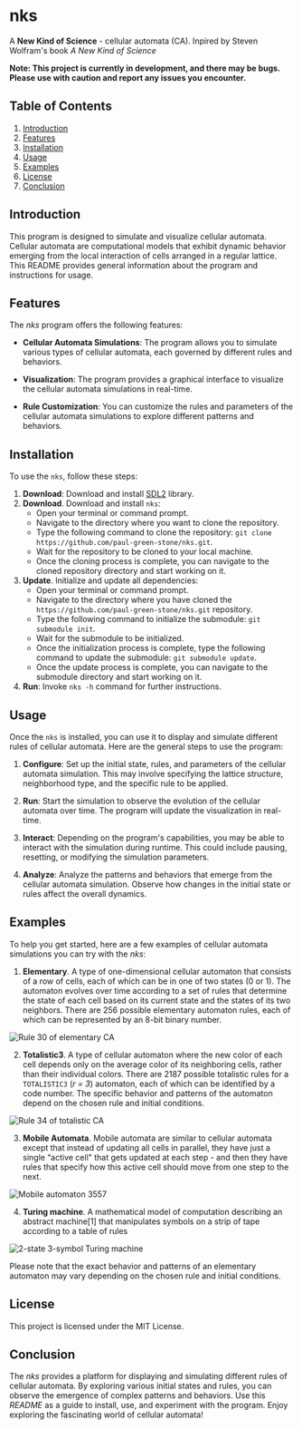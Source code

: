 # nks

A **New Kind of Science** - cellular automata (CA). Inpired by Steven Wolfram's book *A New Kind of Science*

**Note: This project is currently in development, and there may be bugs. Please use with caution and report any issues you encounter.**

## Table of Contents

1. [Introduction](#introduction)
2. [Features](#features)
3. [Installation](#installation)
4. [Usage](#usage)
5. [Examples](#examples)
6. [License](#license)
8. [Conclusion](#conclusion)

## Introduction

This program is designed to simulate and visualize cellular automata. Cellular automata are computational models that exhibit dynamic behavior emerging from the local interaction of cells arranged in a regular lattice. This README provides general information about the program and instructions for usage.

## Features

The *nks* program offers the following features:

* **Cellular Automata Simulations**: The program allows you to simulate various types of cellular automata, each governed by different rules and behaviors.

* **Visualization**: The program provides a graphical interface to visualize the cellular automata simulations in real-time.

* **Rule Customization**: You can customize the rules and parameters of the cellular automata simulations to explore different patterns and behaviors.

## Installation

To use the `nks`, follow these steps:

1. **Download**: Download and install [SDL2](https://www.libsdl.org/) library.
2. **Download**. Download and install `nks`:
   * Open your terminal or command prompt.
   * Navigate to the directory where you want to clone the repository.
   * Type the following command to clone the repository: `git clone https://github.com/paul-green-stone/nks.git`.
   * Wait for the repository to be cloned to your local machine.
   * Once the cloning process is complete, you can navigate to the cloned repository directory and start working on it.
3. **Update**. Initialize and update all dependencies:
   * Open your terminal or command prompt.
   * Navigate to the directory where you have cloned the `https://github.com/paul-green-stone/nks.git` repository.
   * Type the following command to initialize the submodule: `git submodule init`.
   * Wait for the submodule to be initialized.
   * Once the initialization process is complete, type the following command to update the submodule: `git submodule update`.
   * Once the update process is complete, you can navigate to the submodule directory and start working on it.
4. **Run**: Invoke `nks -h` command for further instructions.

## Usage

Once the `nks` is installed, you can use it to display and simulate different rules of cellular automata. Here are the general steps to use the program:

1. **Configure**: Set up the initial state, rules, and parameters of the cellular automata simulation. This may involve specifying the lattice structure, neighborhood type, and the specific rule to be applied.

2. **Run**: Start the simulation to observe the evolution of the cellular automata over time. The program will update the visualization in real-time.

3. **Interact**: Depending on the program's capabilities, you may be able to interact with the simulation during runtime. This could include pausing, resetting, or modifying the simulation parameters.

4. **Analyze**: Analyze the patterns and behaviors that emerge from the cellular automata simulation. Observe how changes in the initial state or rules affect the overall dynamics.

## Examples

To help you get started, here are a few examples of cellular automata simulations you can try with the *nks*:

1. **Elementary**. A type of one-dimensional cellular automaton that consists of a row of cells, each of which can be in one of two states (0 or 1). The automaton evolves over time according to a set of rules that determine the state of each cell based on its current state and the states of its two neighbors. There are 256 possible elementary automaton rules, each of which can be represented by an 8-bit binary number.

![Rule 30 of elementary CA](images/rule30.png)

2. **Totalistic3**. A type of cellular automaton where the new color of each cell depends only on the average color of its neighboring cells, rather than their individual colors. There are 2187 possible totalistic rules for a `TOTALISTIC3` (*r = 3*) automaton, each of which can be identified by a code number. The specific behavior and patterns of the automaton depend on the chosen rule and initial conditions.

![Rule 34 of totalistic CA](images/rule34.png)

3. **Mobile Automata**. Mobile automata are similar to cellular automata except that instead of updating all cells in parallel, they have just a single “active cell" that gets updated at each step - and then they have rules that specify how this active cell should move from one step to the next.

![Mobile automaton 3557](images/m3557.png)

4. **Turing machine**. A mathematical model of computation describing an abstract machine[1] that manipulates symbols on a strip of tape according to a table of rules

![2-state 3-symbol Turing machine](images/tm.png)

Please note that the exact behavior and patterns of an elementary automaton may vary depending on the chosen rule and initial conditions.

## License

This project is licensed under the MIT License.

## Conclusion

The *nks* provides a platform for displaying and simulating different rules of cellular automata. By exploring various initial states and rules, you can observe the emergence of complex patterns and behaviors. Use this *README* as a guide to install, use, and experiment with the program. Enjoy exploring the fascinating world of cellular automata!
